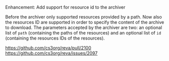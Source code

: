 Enhancement: Add support for resource id to the archiver

Before the archiver only supported resources provided by a path.
Now also the resources ID are supported in order to specify the content
of the archive to download. The parameters accepted by the archiver
are two: an optional list of `path` (containing the paths of the
resources) and an optional list of `id` (containing the resources IDs
of the resources).

https://github.com/cs3org/reva/pull/2100
https://github.com/cs3org/reva/issues/2097
